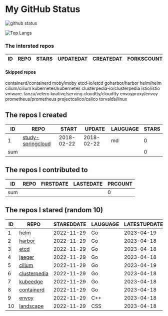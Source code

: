 # My GitHub Status

<img src="https://github-readme-stats-1.yihong0618.vercel.app/api?username=daoqingniu&show_icons=true&&&hide_title=true&count_private=true" alt="github status" />

![Top Langs](https://github-readme-stats-1.yihong0618.vercel.app/api/top-langs/?username=daoqingniu&layout=compact)

<!--START_SECTION:github_repos-->
### The intersted repos
| ID | REPO | STARS | UPDATEDAT | CREATEDAT | FORKSCOUNT | DESCRIPTIONS |
|----|------|-------|-----------|-----------|------------|--------------|



#### Skipped repos
containerd/containerd
moby/moby
etcd-io/etcd
goharbor/harbor
helm/helm
cilium/cilium
kubernetes/kubernetes
clusterpedia-io/clusterpedia
istio/istio
vmware-tanzu/velero
knative/serving
cloudtty/cloudtty
envoyproxy/envoy
prometheus/prometheus
projectcalico/calico
torvalds/linux<!--END_SECTION:github_repos-->

<!--START_SECTION:my_github-->
## The repos I created
| ID  |                                 REPO                                 |   START    |   UPDATE   | LAUGUAGE | STARS |
|-----|----------------------------------------------------------------------|------------|------------|----------|-------|
|   1 | [study-springcloud](https://github.com/daoqingniu/study-springcloud) | 2018-02-22 | 2018-02-22 | md       |     0 |
| sum |                                                                      |            |            |          |     0 |

## The repos I contributed to
| ID  | REPO | FIRSTDATE | LASTEDATE | PRCOUNT |
|-----|------|-----------|-----------|---------|
| sum |      |           |           |       0 |

## The repos I stared (random 10)
| ID |                              REPO                               | STAREDDATE | LAUGUAGE | LATESTUPDATE |
|----|-----------------------------------------------------------------|------------|----------|--------------|
|  1 | [helm](https://github.com/helm/helm)                            | 2022-11-29 | Go       | 2023-04-19   |
|  2 | [harbor](https://github.com/goharbor/harbor)                    | 2022-11-29 | Go       | 2023-04-18   |
|  3 | [etcd](https://github.com/etcd-io/etcd)                         | 2022-11-29 | Go       | 2023-04-18   |
|  4 | [jaeger](https://github.com/jaegertracing/jaeger)               | 2022-11-29 | Go       | 2023-04-18   |
|  5 | [cilium](https://github.com/cilium/cilium)                      | 2022-11-29 | Go       | 2023-04-19   |
|  6 | [clusterpedia](https://github.com/clusterpedia-io/clusterpedia) | 2022-11-29 | Go       | 2023-04-18   |
|  7 | [kubeedge](https://github.com/kubeedge/kubeedge)                | 2022-11-29 | Go       | 2023-04-18   |
|  8 | [containerd](https://github.com/containerd/containerd)          | 2022-11-29 | Go       | 2023-04-18   |
|  9 | [envoy](https://github.com/envoyproxy/envoy)                    | 2022-11-29 | C++      | 2023-04-18   |
| 10 | [landscape](https://github.com/cncf/landscape)                  | 2022-11-29 | CSS      | 2023-04-18   |

<!--END_SECTION:my_github-->
